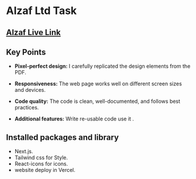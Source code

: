 # Alzaf Ltd Task

## [Alzaf Live Link](https://alzaf-t8kj.vercel.app/)

## Key Points

- **Pixel-perfect design:** I carefully replicated the design elements from the PDF.

- **Responsiveness:** The web page works well on different screen sizes and devices.

- **Code quality:** The code is clean, well-documented, and follows best practices.

- **Additional features:** Write re-usable code use it .

## Installed packages and library

- Next.js.
- Tailwind css for Style.
- React-icons for icons.
- website deploy in Vercel.
